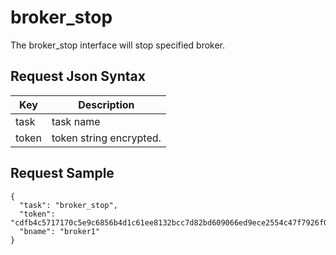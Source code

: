# broker_stop

The broker_stop interface will stop specified broker.

## Request Json Syntax

| **Key** | **Description** |
| --- | --- |
| task | task name |
| token | token string encrypted. |


## Request Sample

```
{
  "task": "broker_stop",
  "token": "cdfb4c5717170c5e9c6856b4d1c61ee8132bcc7d82bd609066ed9ece2554c47f7926f07dd201b6aa",
  "bname": "broker1"
}
```
